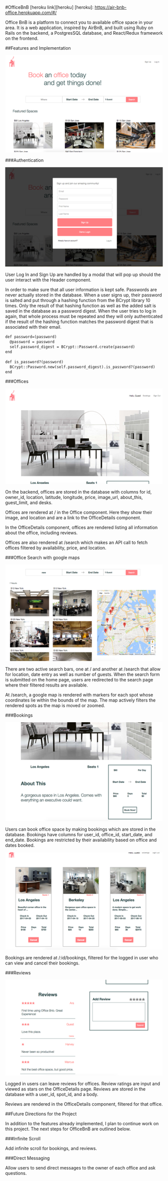#OfficeBnB
[heroku link][heroku]
[heroku]: https://air-bnb-office.herokuapp.com/#/

Office BnB is a platform to connect you to available office space in your area. It is a web application, inspired by AirBnB, and built using Ruby on Rails on the backend, a PostgresSQL database, and React/Redux framework on the frontend.

##Features and Implementation

![image of home](docs/images/Home.png)

###Authentication

![image of home](docs/images/Signup-Modal.png)


User Log In and Sign Up are handled by a modal that will pop up should the user interact with the Header component.

In order to make sure that all user information is kept safe. Passwords are never actually stored in the database. When a user signs up, their password is salted and put through a hashing function from the BCrypt library 10 times. Only the result of that hashing function as well as the added salt is saved in the database as a password digest. When the user tries to log in again, that whole process must be repeated and they will only authenticated if the result of the hashing function matches the password digest that is associated with their email.

```
def password=(password)
  @password = password
  self.password_digest = BCrypt::Password.create(password)
end

def is_password?(password)
  BCrypt::Password.new(self.password_digest).is_password?(password)
end
```

###Offices

![image of home](docs/images/Office-Details.png)


On the backend, offices are stored in the database with columns for id, owner_id, location, latitude, longitude, price, image_url, about_this, guest_limit, and desks.

Offices are rendered at / in the Office component. Here they show their image, and location and are a link to the OfficeDetails component.

In the OfficeDetails component, offices are rendered listing all information about the office, including reviews.

Offices are also rendered at /search which makes an API call to fetch offices filtered by availability, price, and location.

###Office Search with google maps

![image of home](docs/images/Search-Results.png)

There are two active search bars, one at / and another at /search that allow for location, date entry as well as number of guests. When the search form is submitted on the home page, users are redirected to the search page where their filtered results are available.

At /search, a google map is rendered with markers for each spot whose coordinates lie within the bounds of the map. The map actively filters the rendered spots as the map is moved or zoomed.

###Bookings

![image of home](docs/images/Booking-Form.png)

Users can book office space by making bookings which are stored in the database. Bookings have columns for user_id, office_id, start_date, and end_date. Bookings are restricted by their availability based on office and dates booked.

![image of home](docs/images/Bookings.png)

Bookings are rendered at /:id/bookings, filtered for the logged in user who can view and cancel their bookings.

###Reviews

![image of home](docs/images/Review-Form.png)

Logged in users can leave reviews for offices. Review ratings are input and viewed as stars on the OfficeDetails page. Reviews are stored in the database with a user_id, spot_id, and a body.

Reviews are rendered in the OfficeDetails component, filtered for that office.

##Future Directions for the Project

In addition to the features already implemented, I plan to continue work on this project. The next steps for OfficeBnB are outlined below.

###Infinite Scroll

Add infinite scroll for bookings, and reviews.

###Direct Messaging

Allow users to send direct messages to the owner of each office and ask questions.
